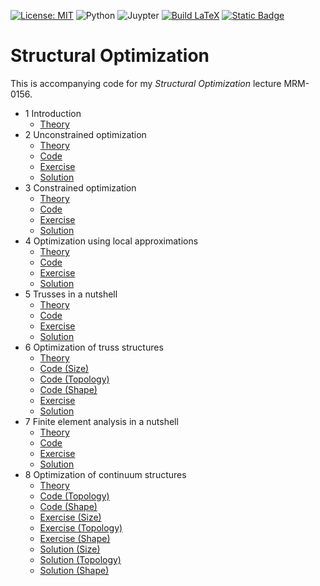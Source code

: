 [![License: MIT](https://img.shields.io/badge/License-MIT-yellow.svg)](https://opensource.org/licenses/MIT)
![Python](https://img.shields.io/badge/-Python-4B8BBE?&logo=Python&logoColor=fff)
![Juypter](https://img.shields.io/badge/-Jupyter-F37626?&logo=Jupyter&logoColor=fff)
[![Build LaTeX](https://github.com/meyer-nils/structural_optimization/actions/workflows/main.yml/badge.svg?branch=main)](https://github.com/meyer-nils/structural_optimization/actions/workflows/main.yml)
[![Static Badge](https://img.shields.io/badge/Download_PDF-1.1.0-blue)](https://github.com/meyer-nils/structural_optimization/releases/download/v1.1.0/structural_optimization.pdf)



# Structural Optimization
This is accompanying code for my *Structural Optimization* lecture MRM-0156. 

- 1 Introduction
  - [Theory](https://meyer-nils.github.io/structural_optimization/introduction.html)
- 2 Unconstrained optimization
  - [Theory](https://meyer-nils.github.io/structural_optimization/unconstrained_optimization.html)
  - [Code](https://meyer-nils.github.io/structural_optimization/lecture_02_unconstrained_optimization.html)
  - [Exercise](https://meyer-nils.github.io/structural_optimization/exercise_02_unconstrained_optimization_unsolved.html)
  - [Solution](https://meyer-nils.github.io/structural_optimization/exercise_02_unconstrained_optimization.html)
- 3 Constrained optimization
  - [Theory](https://meyer-nils.github.io/structural_optimization/constrained_optimization.html)
  - [Code](https://meyer-nils.github.io/structural_optimization/lecture_03_constrained_optimization.html)
  - [Exercise](https://meyer-nils.github.io/structural_optimization/exercise_03_constrained_optimization_unsolved.html)
  - [Solution](https://meyer-nils.github.io/structural_optimization/exercise_03_constrained_optimization.html)
- 4 Optimization using local approximations
  - [Theory](https://meyer-nils.github.io/structural_optimization/approximation_optimization.html)
  - [Code](https://meyer-nils.github.io/structural_optimization/lecture_04_approximations.html)
  - [Exercise](https://meyer-nils.github.io/structural_optimization/exercise_04_approximations_unsolved.html)
  - [Solution](https://meyer-nils.github.io/structural_optimization/exercise_04_approximations.html)
- 5 Trusses in a nutshell
  - [Theory](https://meyer-nils.github.io/structural_optimization/truss.html)
  - [Code](https://meyer-nils.github.io/structural_optimization/lecture_05_truss.html)
  - [Exercise](https://meyer-nils.github.io/structural_optimization/exercise_05_sizing_unsolved.html)
  - [Solution](https://meyer-nils.github.io/structural_optimization/exercise_05_sizing.html)
- 6 Optimization of truss structures
  - [Theory](https://meyer-nils.github.io/structural_optimization/truss_optimization.html)
  - [Code (Size)](https://meyer-nils.github.io/structural_optimization/lecture_06_truss_size.html)
  - [Code (Topology)](https://meyer-nils.github.io/structural_optimization/lecture_06_truss_topology.html)
  - [Code (Shape)](https://meyer-nils.github.io/structural_optimization/lecture_06_truss_shape.html)
  - [Exercise](https://meyer-nils.github.io/structural_optimization/exercise_06_shape_unsolved.html)
  - [Solution](https://meyer-nils.github.io/structural_optimization/exercise_06_shape.html)
- 7 Finite element analysis in a nutshell
  - [Theory](https://meyer-nils.github.io/structural_optimization/fem.html)
  - [Code](https://meyer-nils.github.io/structural_optimization/lecture_07_fem.html)
  - [Exercise](https://meyer-nils.github.io/structural_optimization/exercise_07_fem_unsolved.html)
  - [Solution](https://meyer-nils.github.io/structural_optimization/exercise_07_fem.html)
- 8 Optimization of continuum structures
  - [Theory](https://meyer-nils.github.io/structural_optimization/fem_optimization.html)
  - [Code (Topology)](https://meyer-nils.github.io/structural_optimization/lecture_08_topology.html)
  - [Code (Shape)](https://meyer-nils.github.io/structural_optimization/lecture_08_shape.html)
  - [Exercise (Size)](https://meyer-nils.github.io/structural_optimization/exercise_08_sizing_unsolved.html)
  - [Exercise (Topology)](https://meyer-nils.github.io/structural_optimization/exercise_09_topology_unsolved.html)
  - [Exercise (Shape)](https://meyer-nils.github.io/structural_optimization/exercise_10_shape_unsolved.html)
  - [Solution (Size)](https://meyer-nils.github.io/structural_optimization/exercise_08_sizing.html)
  - [Solution (Topology)](https://meyer-nils.github.io/structural_optimization/exercise_09_topology.html)
  - [Solution (Shape)](https://meyer-nils.github.io/structural_optimization/exercise_10_shape.html)
